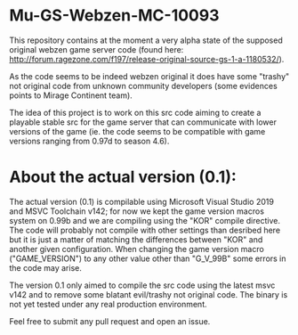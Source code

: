 # Mu-GS-Webzen-MC-10093

This repository contains at the moment a very alpha state of the supposed original webzen game server code (found here: http://forum.ragezone.com/f197/release-original-source-gs-1-a-1180532/).

As the code seems to be indeed webzen original it does have some "trashy" not original code from unknown community developers (some evidences points to Mirage Continent team).

The idea of this project is to work on this src code aiming to create a playable stable src for the game server that can communicate with lower versions of the game (ie. the code seems to be compatible with game versions ranging from 0.97d to season 4.6).

# About the actual version (0.1):
The actual version (0.1) is compilable using Microsoft Visual Studio 2019 and MSVC Toolchain v142; for now we kept the game version macros system on 0.99b and we are compiling using the "KOR" compile directive. The code will probably not compile with other settings than desribed here but it is just a matter of matching the differences between "KOR" and another given configuration. When changing the game version macro ("GAME_VERSION") to any other value other than "G_V_99B" some errors in the code may arise.

The version 0.1 only aimed to compile the src code using the latest msvc v142 and to remove some blatant evil/trashy not original code. The binary is not yet tested under any real production environment.

Feel free to submit any pull request and open an issue.
